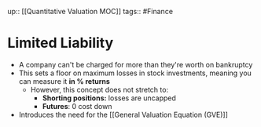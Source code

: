 up:: [[Quantitative Valuation MOC]]
tags:: #Finance  
# Limited Liability
- A company can't be charged for more than they're worth on bankruptcy
- This sets a floor on maximum losses in stock investments, meaning you can measure it **in % returns**
	- However, this concept does not stretch to:
		- **Shorting positions:** losses are uncapped
		- **Futures**: 0 cost down
- Introduces the need for the [[General Valuation Equation (GVE)]]